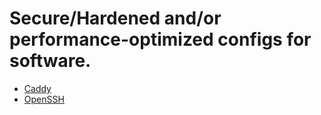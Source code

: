 # Secure/Hardened and/or performance-optimized configs for software.

- [Caddy](caddy/README.md)
- [OpenSSH](sshd_config/README.md)